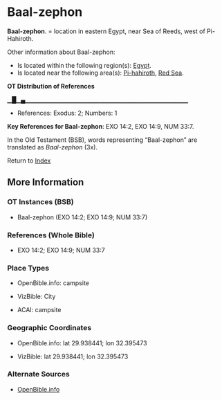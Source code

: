 # Baal-zephon
**Baal-zephon**. 
= location in eastern Egypt, near Sea of Reeds, west of Pi-Hahiroth. 




Other information about Baal-zephon:


* Is located within the following region(s): 
[Egypt](Egypt.md). 
* Is located near the following area(s): 
[Pi-hahiroth](Pi-hahiroth.md), [Red Sea](RedSea.md). 


**OT Distribution of References**

▁█▁▄▁▁▁▁▁▁▁▁▁▁▁▁▁▁▁▁▁▁▁▁▁▁▁▁▁▁▁▁▁▁▁▁▁▁▁
* References: Exodus: 2; Numbers: 1



**Key References for Baal-zephon**: 
EXO 14:2, EXO 14:9, NUM 33:7. 


In the Old Testament (BSB), words representing “Baal-zephon” are translated as 
*Baal-zephon* (3x). 




Return to [Index](00-Index.md)

## More Information

### OT Instances (BSB)

* Baal-zephon (EXO 14:2; EXO 14:9; NUM 33:7)



### References (Whole Bible)

* EXO 14:2; EXO 14:9; NUM 33:7


### Place Types

* OpenBible.info: campsite

* VizBible: City

* ACAI: campsite



### Geographic Coordinates

* OpenBible.info: lat 29.938441; lon 32.395473

* VizBible: lat 29.938441; lon 32.395473



### Alternate Sources

* [OpenBible.info](https://www.openbible.info/geo/ancient/a22663b)



